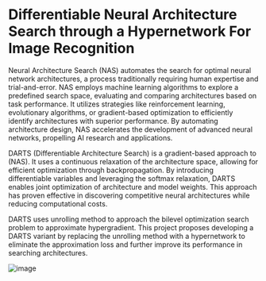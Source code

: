 # Differentiable Neural Architecture Search through a Hypernetwork For Image Recognition
Neural Architecture Search (NAS) automates the search for optimal neural network architectures, a process traditionally requiring human expertise and trial-and-error. NAS employs machine learning algorithms to explore a predefined search space, evaluating and comparing architectures based on task performance. It utilizes strategies like reinforcement learning, evolutionary algorithms, or gradient-based optimization to efficiently identify architectures with superior performance. By automating architecture design, NAS accelerates the development of advanced neural networks, propelling AI research and applications.

DARTS (Differentiable Architecture Search) is a gradient-based approach to (NAS). It uses a continuous relaxation of the architecture space, allowing for efficient optimization through backpropagation. By introducing differentiable variables and leveraging the softmax relaxation, DARTS enables joint optimization of architecture and model weights. This approach has proven effective in discovering competitive neural architectures while reducing computational costs. 

DARTS uses unrolling method to approach the bilevel optimization search problem to approximate hypergradient. This project proposes developing a DARTS variant by replacing the unrolling method with a hypernetwork to eliminate the approximation loss and further improve its performance in searching architectures.

![image](https://github.com/MYY99/Projects/assets/133868293/acc277d1-dca8-4ede-a386-bbad35c4c581)


